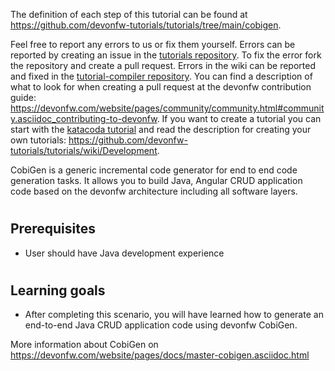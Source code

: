 


The definition of each step of this tutorial can be found at https://github.com/devonfw-tutorials/tutorials/tree/main/cobigen. 

Feel free to report any errors to us or fix them yourself. Errors can be reported by creating an issue in the [tutorials repository](https://github.com/devonfw-tutorials/tutorials/issues). To fix the error fork the repository and create a pull request. Errors in the wiki can be reported and fixed in the [tutorial-compiler repository](https://github.com/devonfw-tutorials/tutorial-compiler).
You can find a description of what to look for when creating a pull request at the devonfw contribution guide: https://devonfw.com/website/pages/community/community.html#community.asciidoc_contributing-to-devonfw. If you want to create a tutorial you can start with the [katacoda tutorial](https://katacoda.com/devonfw/scenarios/create-your-own-tutorial) and read the description for creating your own tutorials: https://github.com/devonfw-tutorials/tutorials/wiki/Development.

CobiGen is a generic incremental code generator for end to end code generation tasks. It allows you to build Java, Angular CRUD application code based on the devonfw architecture including all software layers. 


#
## Prerequisites

* User should have Java development experience


#
## Learning goals

* After completing this scenario, you will have learned how to generate an end-to-end Java CRUD application code using devonfw CobiGen.

More information about CobiGen on https://devonfw.com/website/pages/docs/master-cobigen.asciidoc.html

